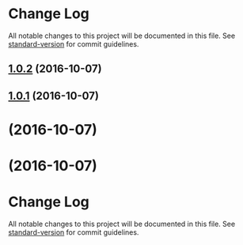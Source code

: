 # Change Log

All notable changes to this project will be documented in this file. See [standard-version](https://github.com/conventional-changelog/standard-version) for commit guidelines.

<a name="1.0.2"></a>
## [1.0.2](https://github.com/massan81/angular-strap/compare/v1.0.1...v1.0.2) (2016-10-07)



<a name="1.0.1"></a>
## [1.0.1](https://github.com/mgcrea/angular-strap/compare/v0.0.0...v1.0.1) (2016-10-07)



<a name=""></a>
# [](https://github.com/mgcrea/angular-strap/compare/v0.0.0...v) (2016-10-07)



<a name=""></a>
# [](https://github.com/mgcrea/angular-strap/compare/v0.0.0...v) (2016-10-07)



# Change Log

All notable changes to this project will be documented in this file. See [standard-version](https://github.com/conventional-changelog/standard-version) for commit guidelines.
